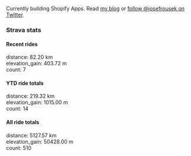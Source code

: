 Currently building Shopify Apps. Read [my blog](https://blog.rousek.name/) or [follow @josefrousek on Twitter](https://twitter.com/josefrousek).

### Strava stats

<!-- strava_stats starts -->
#### Recent rides

distance: 82.20 km  
elevation_gain: 403.72 m  
count: 7


#### YTD ride totals

distance: 219.32 km  
elevation_gain: 1015.00 m  
count: 14


#### All ride totals

distance: 5127.57 km  
elevation_gain: 50428.00 m  
count: 510


<!-- strava_stats ends -->